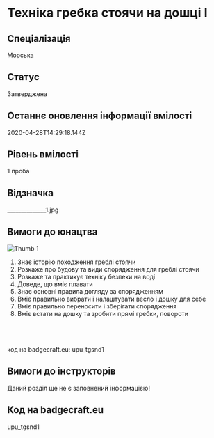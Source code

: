 # Техніка гребка стоячи на дошці І

## Спеціалізація

Морська

## Статус

Затверджена

## Останнє оновлення інформації вмілості

2020-04-28T14:29:18.144Z

## Рівень вмілості

1 проба

## Відзначка

______________1.jpg

## Вимоги до юнацтва

<img alt="Thumb               1" src="/uploads/textareas/bootsy/image/139/small_______________1.jpg"><br><ol><li>Знає історію походження греблі стоячи&nbsp;</li><li>Розкаже про будову та види спорядження для греблі стоячи&nbsp;</li><li>Розкаже та практикує техніку безпеки на воді&nbsp;</li><li>Доведе, що вміє плавати&nbsp;</li><li>Знає основні правила догляду за спорядженням&nbsp;</li><li>Вміє правильно вибрати і налаштувати весло і дошку для себе&nbsp;</li><li>Вміє правильно переносити і зберігати спорядження&nbsp;</li><li>Вміє встати на дошку та зробити прямі гребки, повороти</li></ol><br><span><br><br></span>код на badgecraft.eu: upu_tgsnd1<br>

## Вимоги до інструкторів

Даний розділ ще не є заповнений інформацією!

## Код на badgecraft.eu

upu_tgsnd1